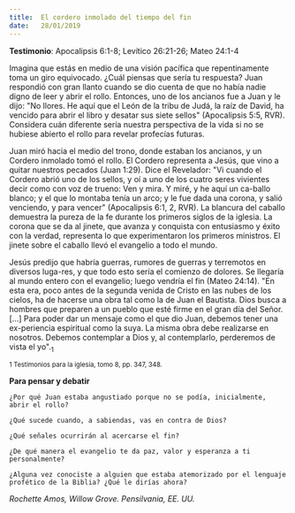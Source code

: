 ```yaml
---
title:  El cordero inmolado del tiempo del fin 
date:   28/01/2019
---
```


**Testimonio**: Apocalipsis 6:1-8; Levítico 26:21-26; Mateo 24:1-4 

Imagina que estás en medio de una visión pacífica que repentinamente toma un giro equivocado. ¿Cuál piensas que sería tu respuesta? Juan respondió con gran llanto cuando se dio cuenta de que no había nadie digno de leer y abrir el rollo. Entonces, uno de los ancianos fue a Juan y le dijo: "No llores. He aquí que el León de la tribu de Judá, la raíz de David, ha vencido para abrir el libro y desatar sus siete sellos" (Apocalipsis 5:5, RVR). Considera cuán diferente sería nuestra perspectiva de la vida si no se hubiese abierto el rollo para revelar profecías futuras. 

Juan miró hacia el medio del trono, donde estaban los ancianos, y un Cordero inmolado tomó el rollo. El Cordero representa a Jesús, que vino a quitar nuestros pecados (Juan 1:29). Dice el Revelador: "Vi cuando el Cordero abrió uno de los sellos, y oí a uno de los cuatro seres vivientes decir como con voz de trueno: Ven y mira. Y miré, y he aquí un ca-ballo blanco; y el que lo montaba tenía un arco; y le fue dada una corona, y salió venciendo, y para vencer" (Apocalipsis 6:1, 2, RVR). La blancura del caballo demuestra la pureza de la fe durante los primeros siglos de la iglesia. La corona que se da al jinete, que avanza y conquista con entusiasmo y éxito con la verdad, representa lo que experimentaron los primeros ministros. El jinete sobre el caballo llevó el evangelio a todo el mundo. 

Jesús predijo que habría guerras, rumores de guerras y terremotos en diversos luga-res, y que todo esto sería el comienzo de dolores. Se llegaría al mundo entero con el evangelio; luego vendría el fin (Mateo 24:14). "En esta era, poco antes de la segunda venida de Cristo en las nubes de los cielos, ha de hacerse una obra tal como la de Juan el Bautista. Dios busca a hombres que preparen a un pueblo que esté firme en el gran día del Señor. [...] Para poder dar un mensaje como el que dio Juan, debemos tener una ex-periencia espiritual como la suya. La misma obra debe realizarse en nosotros. Debemos contemplar a Dios y, al contemplarlo, perderemos de vista el yo".<sub>1</sub>

<sub>1 Testimonios para la iglesia, tomo 8, pp. 347, 348.</sub>

**Para pensar y debatir**

`¿Por qué Juan estaba angustiado porque no se podía, inicialmente, abrir el rollo?`

`¿Qué sucede cuando, a sabiendas, vas en contra de Dios?`

`¿Qué señales ocurrirán al acercarse el fin?`

`¿De qué manera el evangelio te da paz, valor y esperanza a ti personalmente?`

`¿Alguna vez conociste a alguien que estaba atemorizado por el lenguaje profético de la Biblia? ¿Qué le dirías ahora?`

_Rochette Amos, Willow Grove. Pensilvania, EE. UU._